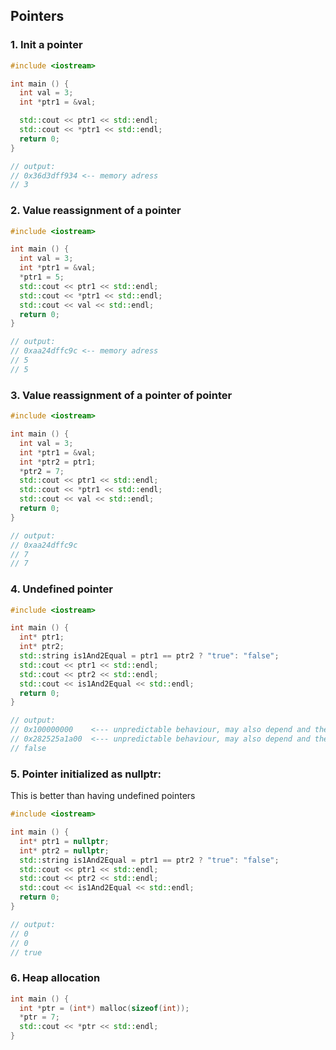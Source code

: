 
## Pointers 

### 1. Init a pointer

```c++
#include <iostream>

int main () {
  int val = 3;
  int *ptr1 = &val;

  std::cout << ptr1 << std::endl;
  std::cout << *ptr1 << std::endl;
  return 0;
}

// output:
// 0x36d3dff934 <-- memory adress
// 3
```


### 2. Value reassignment of a pointer

```c++
#include <iostream>

int main () {
  int val = 3;
  int *ptr1 = &val;
  *ptr1 = 5;
  std::cout << ptr1 << std::endl;
  std::cout << *ptr1 << std::endl;
  std::cout << val << std::endl;
  return 0;
}

// output:
// 0xaa24dffc9c <-- memory adress
// 5
// 5

```

### 3. Value reassignment of a pointer of pointer

```c++
#include <iostream>

int main () {
  int val = 3;
  int *ptr1 = &val;
  int *ptr2 = ptr1;
  *ptr2 = 7;
  std::cout << ptr1 << std::endl;
  std::cout << *ptr1 << std::endl;
  std::cout << val << std::endl;
  return 0;
}

// output:
// 0xaa24dffc9c
// 7
// 7
```

### 4. Undefined pointer
```c++
#include <iostream>

int main () {
  int* ptr1;
  int* ptr2;
  std::string is1And2Equal = ptr1 == ptr2 ? "true": "false";
  std::cout << ptr1 << std::endl;
  std::cout << ptr2 << std::endl;
  std::cout << is1And2Equal << std::endl;
  return 0;
}

// output:
// 0x100000000    <--- unpredictable behaviour, may also depend and the OS
// 0x282525a1a00  <--- unpredictable behaviour, may also depend and the OS
// false
```

### 5. Pointer initialized as nullptr:

This is better than having undefined pointers

```c++
#include <iostream>

int main () {
  int* ptr1 = nullptr;
  int* ptr2 = nullptr;
  std::string is1And2Equal = ptr1 == ptr2 ? "true": "false";
  std::cout << ptr1 << std::endl;
  std::cout << ptr2 << std::endl;
  std::cout << is1And2Equal << std::endl;
  return 0;
}

// output:
// 0
// 0
// true
```

### 6. Heap allocation

```c++
int main () {
  int *ptr = (int*) malloc(sizeof(int));
  *ptr = 7;
  std::cout << *ptr << std::endl;
}
```